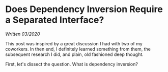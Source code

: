 # Does Dependency Inversion Require a Separated Interface?

*Written 03/2020*

This post was inspired by a great discussion I had with two of my coworkers. In then end, I definitely learned something from them, the subsequent research I did, and plain, old fashioned deep thought.

First, let's dissect the question. What is dependency inversion?
